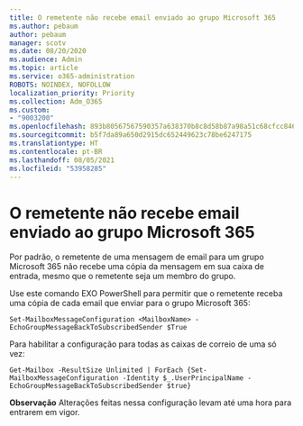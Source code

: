 ```yaml
---
title: O remetente não recebe email enviado ao grupo Microsoft 365
ms.author: pebaum
author: pebaum
manager: scotv
ms.date: 08/20/2020
ms.audience: Admin
ms.topic: article
ms.service: o365-administration
ROBOTS: NOINDEX, NOFOLLOW
localization_priority: Priority
ms.collection: Adm_O365
ms.custom:
- "9003200"
ms.openlocfilehash: 893b80567567590357a638370b8c8d58b87a98a51c68cfcc84629eda5ac71b44
ms.sourcegitcommit: b5f7da89a650d2915dc652449623c78be6247175
ms.translationtype: HT
ms.contentlocale: pt-BR
ms.lasthandoff: 08/05/2021
ms.locfileid: "53958285"
---
```

# <a name="sender-does-not-receive-email-sent-to-microsoft-365-group"></a>O remetente não recebe email enviado ao grupo Microsoft 365

Por padrão, o remetente de uma mensagem de email para um grupo Microsoft 365 não recebe uma cópia da mensagem em sua caixa de entrada, mesmo que o remetente seja um membro do grupo.

Use este comando EXO PowerShell para permitir que o remetente receba uma cópia de cada email que enviar para o grupo Microsoft 365:  

`Set-MailboxMessageConfiguration <MailboxName> -EchoGroupMessageBackToSubscribedSender $True`  

Para habilitar a configuração para todas as caixas de correio de uma só vez:

`Get-Mailbox -ResultSize Unlimited | ForEach {Set-MailboxMessageConfiguration -Identity $_.UserPrincipalName -EchoGroupMessageBackToSubscribedSender $true}` 

**Observação** Alterações feitas nessa configuração levam até uma hora para entrarem em vigor.